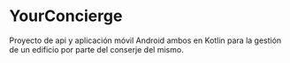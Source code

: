 # YourConcierge
Proyecto de api y aplicación móvil Android ambos en Kotlin para la gestión de un edificio por parte del conserje del mismo.
